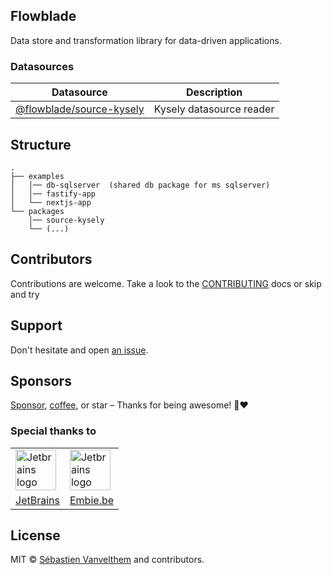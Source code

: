 ## Flowblade

Data store and transformation library for data-driven applications.

### Datasources

| Datasource | Description |
|------------|-------------|
| [@flowblade/source-kysely](https://github.com/belgattitude/flowblade/tree/main/packages/source-kysely#readme) | Kysely datasource reader |


## Structure

```
.
├── examples
│   │── db-sqlserver  (shared db package for ms sqlserver)
│   │── fastify-app
│   └── nextjs-app
└── packages
    │── source-kysely
    └── (...)
```

## Contributors

Contributions are welcome. Take a look to the [CONTRIBUTING](https://github.com/belgattitude/flowblade/blob/main/CONTRIBUTING.md) docs or skip and try

## Support

Don't hesitate and open [an issue](https://github.com/belgattitude/flowblade/issues).

## Sponsors

[Sponsor](<[sponsorship](https://github.com/sponsors/belgattitude)>), [coffee](<(https://ko-fi.com/belgattitude)>), or star – Thanks for being awesome! 🙏❤️

### Special thanks to

<table>
  <tr>
    <td>
      <a href="https://www.jetbrains.com/?ref=belgattitude" target="_blank">
         <img width="65" src="https://asset.brandfetch.io/idarKiKkI-/id53SttZhi.jpeg" alt="Jetbrains logo" />
      </a>
    </td>
    <td>
      <a href="https://www.embie.be/?ref=belgattitude" target="_blank">
        <img width="65" src="https://avatars.githubusercontent.com/u/98402122?s=200&v=4" alt="Jetbrains logo" />    
      </a>
    </td>
  </tr>
  <tr>
    <td align="center">
      <a href="https://www.jetbrains.com/?ref=belgattitude" target="_blank">JetBrains</a>
    </td>
    <td align="center">
      <a href="https://www.embie.be/?ref=belgattitude" target="_blank">Embie.be</a>
    </td>
   </tr>
</table>

## License

MIT © [Sébastien Vanvelthem](https://github.com/belgattitude) and contributors.
